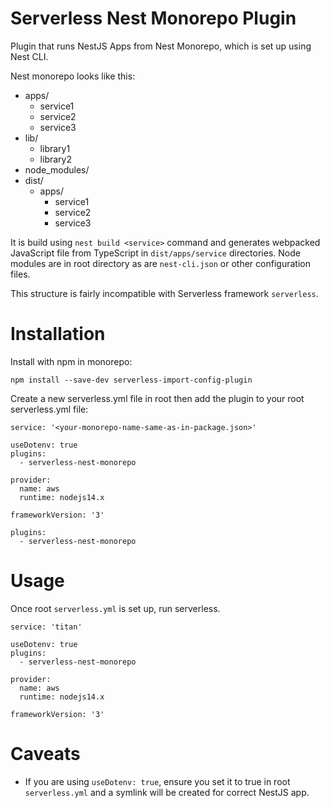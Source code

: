 # Serverless Nest Monorepo Plugin

Plugin that runs NestJS Apps from Nest Monorepo, which is set up using Nest CLI.

Nest monorepo looks like this:

- apps/
  - service1
  - service2
  - service3
- lib/
  - library1
  - library2
- node_modules/
- dist/
  - apps/
    - service1
    - service2
    - service3

It is build using `nest build <service>` command and generates webpacked JavaScript file from TypeScript in `dist/apps/service` directories. Node modules are in root directory as are `nest-cli.json` or other configuration files.

This structure is fairly incompatible with Serverless framework `serverless`.

# Installation

Install with npm in monorepo:

`npm install --save-dev serverless-import-config-plugin`

Create a new serverless.yml file in root then add the plugin to your root serverless.yml file:

```
service: '<your-monorepo-name-same-as-in-package.json>'

useDotenv: true
plugins:
  - serverless-nest-monorepo

provider:
  name: aws
  runtime: nodejs14.x

frameworkVersion: '3'

plugins:
  - serverless-nest-monorepo
```

# Usage

Once root `serverless.yml` is set up, run serverless.

```
service: 'titan'

useDotenv: true
plugins:
  - serverless-nest-monorepo

provider:
  name: aws
  runtime: nodejs14.x

frameworkVersion: '3'
```


# Caveats

- If you are using `useDotenv: true`, ensure you set it to true in root `serverless.yml` and a symlink will be created for correct NestJS app.

